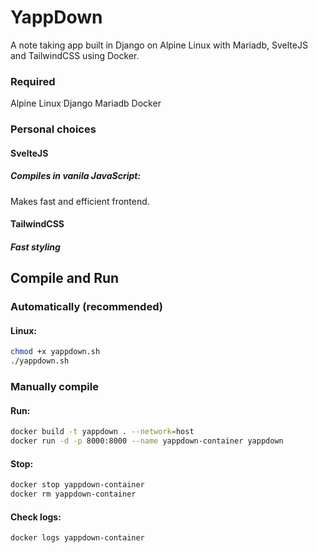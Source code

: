 # YappDown
A note taking app built in Django on Alpine Linux with Mariadb, SvelteJS and TailwindCSS using Docker.

### Required
Alpine Linux
Django
Mariadb
Docker

### Personal choices
#### SvelteJS
##### Compiles in vanila JavaScript:
Makes fast and efficient frontend.
#### TailwindCSS
##### Fast styling

## Compile and Run
### Automatically (recommended)
#### Linux:
```sh
chmod +x yappdown.sh
./yappdown.sh
```

### Manually compile 
#### Run:
```sh
docker build -t yappdown . --network=host
docker run -d -p 8000:8000 --name yappdown-container yappdown
```

#### Stop:
```sh
docker stop yappdown-container
docker rm yappdown-container
```

#### Check logs:
```sh
docker logs yappdown-container
```